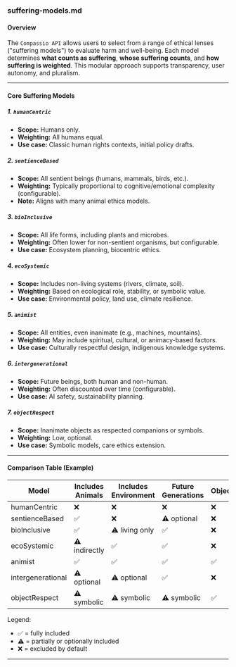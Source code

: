 ### suffering-models.md

#### Overview

The `Compassio API` allows users to select from a range of ethical lenses ("suffering models") to evaluate harm and well-being. Each model determines **what counts as suffering**, **whose suffering counts**, and **how suffering is weighted**. This modular approach supports transparency, user autonomy, and pluralism.

---

#### Core Suffering Models

##### 1. `humanCentric`

- **Scope:** Humans only.
- **Weighting:** All humans equal.
- **Use case:** Classic human rights contexts, initial policy drafts.

##### 2. `sentienceBased`

- **Scope:** All sentient beings (humans, mammals, birds, etc.).
- **Weighting:** Typically proportional to cognitive/emotional complexity (configurable).
- **Note:** Aligns with many animal ethics models.

##### 3. `bioInclusive`

- **Scope:** All life forms, including plants and microbes.
- **Weighting:** Often lower for non-sentient organisms, but configurable.
- **Use case:** Ecosystem planning, biocentric ethics.

##### 4. `ecoSystemic`

- **Scope:** Includes non-living systems (rivers, climate, soil).
- **Weighting:** Based on ecological role, stability, or symbolic value.
- **Use case:** Environmental policy, land use, climate resilience.

##### 5. `animist`

- **Scope:** All entities, even inanimate (e.g., machines, mountains).
- **Weighting:** May include spiritual, cultural, or animacy-based factors.
- **Use case:** Culturally respectful design, indigenous knowledge systems.

##### 6. `intergenerational`

- **Scope:** Future beings, both human and non-human.
- **Weighting:** Often discounted over time (configurable).
- **Use case:** AI safety, sustainability planning.

##### 7. `objectRespect`

- **Scope:** Inanimate objects as respected companions or symbols.
- **Weighting:** Low, optional.
- **Use case:** Symbolic models, care ethics extension.

---

#### Comparison Table (Example)

| Model             | Includes Animals | Includes Environment | Future Generations | Objects |
| ----------------- | ---------------- | -------------------- | ------------------ | ------- |
| humanCentric      | ❌               | ❌                   | ❌                 | ❌      |
| sentienceBased    | ✅               | ❌                   | ⚠️ optional        | ❌      |
| bioInclusive      | ✅               | ⚠️ living only       | ✅                 | ❌      |
| ecoSystemic       | ⚠️ indirectly    | ✅                   | ✅                 | ❌      |
| animist           | ✅               | ✅                   | ✅                 | ✅      |
| intergenerational | ⚠️ optional      | ⚠️ optional          | ✅                 | ❌      |
| objectRespect     | ⚠️ symbolic      | ⚠️ symbolic          | ⚠️ symbolic        | ✅      |

Legend:

- ✅ = fully included
- ⚠️ = partially or optionally included
- ❌ = excluded by default

---

